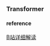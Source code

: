 ### Transformer

#### reference

[B站详细解读](https://www.bilibili.com/video/BV1eG4y1N7Jp/?spm_id_from=333.1007.top_right_bar_window_custom_collection.content.click&vd_source=0dda1d2f63b7e0dafd720adac4d460be)